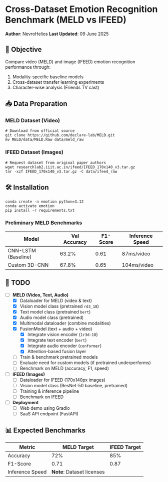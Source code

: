 # Cross-Dataset Emotion Recognition Benchmark (MELD vs IFEED)

**Author**: NevroHelios 
**Last Updated**: 09 June 2025

## 🎯 Objective
Compare video (MELD) and image (IFEED) emotion recognition performance through:
1. Modality-specific baseline models
2. Cross-dataset transfer learning experiments
3. Character-wise analysis (Friends TV cast)

## 📥 Data Preparation

### MELD Dataset (Video)
```
# Download from official source
git clone https://github.com/declare-lab/MELD.git
mv MELD/data/MELD.Raw data/meld_raw
```

### IFEED Dataset (Images)
```
# Request dataset from original paper authors
wget researchlab2.iiit.ac.in/ifeed/IFEED_170x140_v3.tar.gz
tar -xzf IFEED_170x140_v3.tar.gz -C data/ifeed_raw
```

## 🛠️ Installation
```
conda create -n emotion python=3.12
conda activate emotion
pip install -r requirements.txt  
```



### Preliminary MELD Benchmarks
| Model | Val Accuracy | F1-Score | Inference Speed |
|-------|--------------|----------|-----------------|
| CNN-LSTM (Baseline) | 63.2% | 0.61 | 87ms/video |
| Custom 3D-CNN | 67.8% | 0.65 | 104ms/video |

## 🚧 TODO
- [ ] **MELD (Video, Text, Audio)**
  - [x] Dataloader for MELD (video & text)
  - [x] Vision model class (pretrained `rd3_18`)
  - [x] Text model class (pretrained `bert`)
  - [x] Audio model class (pretrained)
  - [x] Multimodal dataloader (combine modalities)
  - [x] FusionModel (text + audio + video)
      - [x] Integrate vision encoder (`1r3d-18`)
      - [x] Integrate text encoder (`bert`)
      - [x] Integrate audio encoder (`conformer`)
      - [x] Attention-based fusion layer
  - [ ] Train & benchmark pretrained models
  - [ ] Evaluate need for custom models (if pretrained underperforms)
  - [ ] Benchmark on MELD (accuracy, F1, speed)

- [ ] **IFEED (Images)**
  - [ ] Dataloader for IFEED (170x140px images)
  - [ ] Vision model class (ResNet-50 baseline, pretrained)
  - [ ] Training & inference pipeline
  - [ ] Benchmark on IFEED

- [ ] **Deployment**
  - [ ] Web demo using Gradio
  - [ ] SaaS API endpoint (FastAPI)

## 📊 Expected Benchmarks
| Metric | MELD Target | IFEED Target |
|--------|-------------|--------------|
| Accuracy | 72% | 85% |
| F1-Score | 0.71 | 0.87 |
| Inference Speed |  **Note**: Dataset licenses 